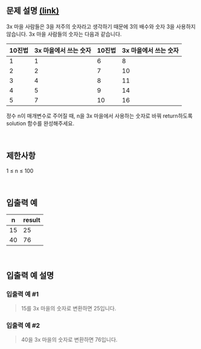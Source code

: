 ## 문제 설명 [(link)](https://school.programmers.co.kr/learn/courses/30/lessons/120871?language=javascript)

3x 마을 사람들은 3을 저주의 숫자라고 생각하기 때문에 3의 배수와 숫자 3을 사용하지 않습니다. 3x 마을 사람들의 숫자는 다음과 같습니다.

| 10진법 | 3x 마을에서 쓰는 숫자 | 10진법 | 3x 마을에서 쓰는 숫자 |
| ------ | --------------------- | ------ | --------------------- |
| 1      | 1                     | 6      | 8                     |
| 2      | 2                     | 7      | 10                    |
| 3      | 4                     | 8      | 11                    |
| 4      | 5                     | 9      | 14                    |
| 5      | 7                     | 10     | 16                    |

정수 n이 매개변수로 주어질 때, n을 3x 마을에서 사용하는 숫자로 바꿔 return하도록 solution 함수를 완성해주세요.

<br>

## 제한사항

1 ≤ n ≤ 100

<br>

## 입출력 예

| n   | result |
| --- | ------ |
| 15  | 25     |
| 40  | 76     |

<br>

## 입출력 예 설명

### 입출력 예 #1

> 15를 3x 마을의 숫자로 변환하면 25입니다.

### 입출력 예 #2

> 40을 3x 마을의 숫자로 변환하면 76입니다.
